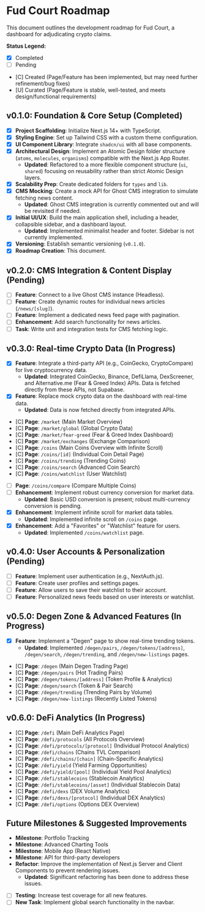 # Fud Court Roadmap

This document outlines the development roadmap for Fud Court, a dashboard for adjudicating crypto claims.

**Status Legend:**
- [x] Completed
- [ ] Pending
- [C] Created (Page/Feature has been implemented, but may need further refinement/bug fixes)
- [U] Curated (Page/Feature is stable, well-tested, and meets design/functional requirements)

## v0.1.0: Foundation & Core Setup (Completed)

- [x] **Project Scaffolding**: Initialize Next.js 14+ with TypeScript.
- [x] **Styling Engine**: Set up Tailwind CSS with a custom theme configuration.
- [x] **UI Component Library**: Integrate `shadcn/ui` with all base components.
- [x] **Architectural Design**: Implement an Atomic Design folder structure (`atoms`, `molecules`, `organisms`) compatible with the Next.js App Router.
    - **Updated**: Refactored to a more flexible component structure (`ui`, `shared`) focusing on reusability rather than strict Atomic Design layers.
- [x] **Scalability Prep**: Create dedicated folders for `types` and `lib`.
- [x] **CMS Mocking**: Create a mock API for Ghost CMS integration to simulate fetching news content.
    - **Updated**: Ghost CMS integration is currently commented out and will be revisited if needed.
- [x] **Initial UI/UX**: Build the main application shell, including a header, collapsible sidebar, and a dashboard layout.
    - **Updated**: Implemented minimalist header and footer. Sidebar is not currently implemented.
- [x] **Versioning**: Establish semantic versioning (`v0.1.0`).
- [x] **Roadmap Creation**: This document.

## v0.2.0: CMS Integration & Content Display (Pending)

- [ ] **Feature**: Connect to a live Ghost CMS instance (Headless).
- [ ] **Feature**: Create dynamic routes for individual news articles (`/news/[slug]`).
- [ ] **Feature**: Implement a dedicated news feed page with pagination.
- [ ] **Enhancement**: Add search functionality for news articles.
- [ ] **Task**: Write unit and integration tests for CMS fetching logic.

## v0.3.0: Real-time Crypto Data (In Progress)

- [x] **Feature**: Integrate a third-party API (e.g., CoinGecko, CryptoCompare) for live cryptocurrency data.
    - **Updated**: Integrated CoinGecko, Binance, DefiLlama, DexScreener, and Alternative.me (Fear & Greed Index) APIs. Data is fetched directly from these APIs, not Supabase.
- [x] **Feature**: Replace mock crypto data on the dashboard with real-time data.
    - **Updated**: Data is now fetched directly from integrated APIs.
- [C] **Page**: `/market` (Main Market Overview)
- [C] **Page**: `/market/global` (Global Crypto Data)
- [C] **Page**: `/market/fear-greed` (Fear & Greed Index Dashboard)
- [C] **Page**: `/market/exchanges` (Exchange Comparison)
- [C] **Page**: `/coins` (Main Coins Overview with Infinite Scroll)
- [C] **Page**: `/coins/[id]` (Individual Coin Detail Page)
- [C] **Page**: `/coins/trending` (Trending Coins)
- [C] **Page**: `/coins/search` (Advanced Coin Search)
- [C] **Page**: `/coins/watchlist` (User Watchlist)
- [ ] **Page**: `/coins/compare` (Compare Multiple Coins)
- [ ] **Enhancement**: Implement robust currency conversion for market data.
    - **Updated**: Basic USD conversion is present; robust multi-currency conversion is pending.
- [x] **Enhancement**: Implement infinite scroll for market data tables.
    - **Updated**: Implemented infinite scroll on `/coins` page.
- [x] **Enhancement**: Add a "Favorites" or "Watchlist" feature for users.
    - **Updated**: Implemented `/coins/watchlist` page.

## v0.4.0: User Accounts & Personalization (Pending)

- [ ] **Feature**: Implement user authentication (e.g., NextAuth.js).
- [ ] **Feature**: Create user profiles and settings pages.
- [ ] **Feature**: Allow users to save their watchlist to their account.
- [ ] **Feature**: Personalized news feeds based on user interests or watchlist.

## v0.5.0: Degen Zone & Advanced Features (In Progress)

- [x] **Feature**: Implement a "Degen" page to show real-time trending tokens.
    - **Updated**: Implemented `/degen/pairs`, `/degen/tokens/[address]`, `/degen/search`, `/degen/trending`, and `/degen/new-listings` pages.
- [C] **Page**: `/degen` (Main Degen Trading Page)
- [C] **Page**: `/degen/pairs` (Hot Trading Pairs)
- [C] **Page**: `/degen/tokens/[address]` (Token Profile & Analytics)
- [C] **Page**: `/degen/search` (Token & Pair Search)
- [C] **Page**: `/degen/trending` (Trending Pairs by Volume)
- [C] **Page**: `/degen/new-listings` (Recently Listed Tokens)

## v0.6.0: DeFi Analytics (In Progress)

- [C] **Page**: `/defi` (Main DeFi Analytics Page)
- [C] **Page**: `/defi/protocols` (All Protocols Overview)
- [C] **Page**: `/defi/protocols/[protocol]` (Individual Protocol Analytics)
- [C] **Page**: `/defi/chains` (Chains TVL Comparison)
- [C] **Page**: `/defi/chains/[chain]` (Chain-Specific Analytics)
- [C] **Page**: `/defi/yield` (Yield Farming Opportunities)
- [C] **Page**: `/defi/yield/[pool]` (Individual Yield Pool Analytics)
- [C] **Page**: `/defi/stablecoins` (Stablecoin Analytics)
- [C] **Page**: `/defi/stablecoins/[asset]` (Individual Stablecoin Data)
- [C] **Page**: `/defi/dexs` (DEX Volume Analytics)
- [C] **Page**: `/defi/dexs/[protocol]` (Individual DEX Analytics)
- [C] **Page**: `/defi/options` (Options DEX Overview)

## Future Milestones & Suggested Improvements

- **Milestone**: Portfolio Tracking
- **Milestone**: Advanced Charting Tools
- **Milestone**: Mobile App (React Native)
- **Milestone**: API for third-party developers
- **Refactor**: Improve the implementation of Next.js Server and Client Components to prevent rendering issues.
    - **Updated**: Significant refactoring has been done to address these issues.
- [ ] **Testing**: Increase test coverage for all new features.
- [ ] **New Task**: Implement global search functionality in the navbar.